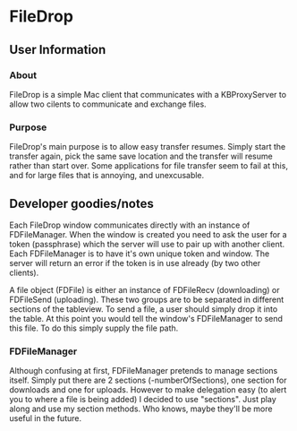 # FileDrop

## User Information

### About

FileDrop is a simple Mac client that communicates with a KBProxyServer to allow two cilents to communicate and exchange files.

### Purpose

FileDrop's main purpose is to allow easy transfer resumes. Simply start the transfer again, pick the same save location and the transfer will resume rather than start over. Some applications for file transfer seem to fail at this, and for large files that is annoying, and unexcusable. 




## Developer goodies/notes

Each FileDrop window communicates directly with an instance of FDFileManager. When the window is created you need to ask the user for a token (passphrase) which the server will use to pair up with another client. Each FDFileManager is to have it's own unique token and window. The server will return an error if the token is in use already (by two other clients). 

A file object (FDFile) is either an instance of FDFileRecv (downloading) or FDFileSend (uploading). These two groups are to be separated in different sections of the tableview. To send a file, a user should simply drop it into the table. At this point you would tell the window's FDFileManager to send this file. To do this simply supply the file path. 

### FDFileManager

Although confusing at first, FDFileManager pretends to manage sections itself. Simply put there are 2 sections (-numberOfSections), one section for downloads and one for uploads. However to make delegation easy (to alert you to where a file is being added) I decided to use "sections". Just play along and use my section methods. Who knows, maybe they'll be more useful in the future. 
